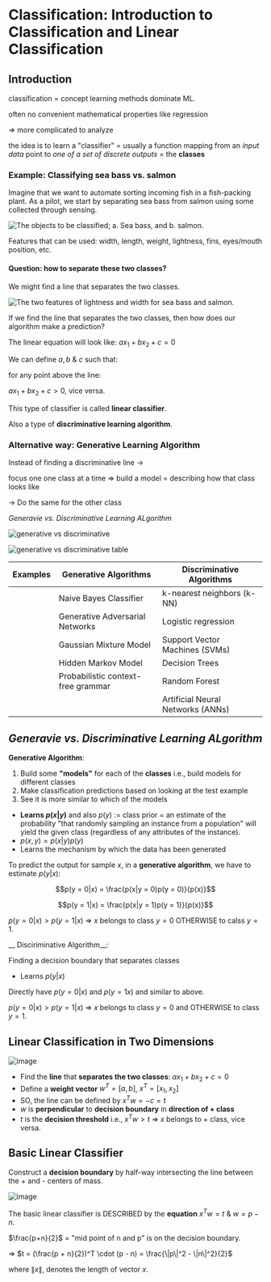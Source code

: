 # Classification: Introduction to Classification and Linear Classification

## Introduction
classification = concept learning methods dominate ML.

often no convenient mathematical properties like regression

=> more complicated to analyze

the idea is to learn a "classifier" = usually a function mapping from an *input data* point to *one of a set of discrete outputs* = the **classes**

### Example: Classifying sea bass vs. salmon
Imagine that we want to automate sorting incoming fish in a fish-packing plant. 
As a pilot, we start by separating sea bass from salmon using some collected through sensing.

![The objects to be classified; a. Sea bass, and b. salmon.](https://www.byclb.com/TR/Tutorials/neural_networks/images/fig1.4.jpg)

Features that can be used: width, length, weight, lightness, fins, eyes/mouth position, etc.

#### __Question: how to separate these two classes?__

We might find a line that separates the two classes.

![The two features of lightness and width for sea bass and salmon.](https://www.byclb.com/TR/Tutorials/neural_networks/images/fig1.8.jpg)

If we find the line that separates the two classes, then how does our algorithm make a prediction?

The linear equation will look like: $ax_1 + bx_2 + c = 0$

We can define $a, b$ & $c$ such that:

for any point above the line:

$ax_1 + bx_2 + c > 0$, vice versa.

This type of classifier is called __linear classifier__.

Also a type of __discriminative learning algorithm__.

### Alternative way: __Generative Learning Algorithm__
Instead of finding a discriminative line -> 

focus one one class at a time => build a model = describing how that class looks like

-> Do the same for the other class

_Generavie vs. Discriminative Learning ALgorithm_

![generative vs discriminative](https://www.baeldung.com/wp-content/uploads/sites/4/2021/04/gen_vs_disc-versus-1.png)

![generative vs discriminative table](https://www.baeldung.com/wp-content/ql-cache/quicklatex.com-42db9c8d268c78bc42ac756aed6f9f45_l3.svg)

|Examples|Generative Algorithms|Discriminative Algorithms|
|---|---|---|
||Naive Bayes Classifier|k-nearest neighbors (k-NN)|
||Generative Adversarial Networks|Logistic regression|
||Gaussian Mixture Model|Support Vector Machines (SVMs)|
||Hidden Markov Model|Decision Trees|
||Probabilistic context-free grammar|Random Forest|
|||Artificial Neural Networks (ANNs)

## _Generavie vs. Discriminative Learning ALgorithm_
__Generative Algorithm__: 

1. Build some __"models"__ for each of the __classes__ i.e., build models for different classes
2. Make classification predictions based on looking at the test example
3. See it is more similar to which of the models

  - __Learns $p(x|y)$__ and also $p(y)$ := class prior
                                     = an estimate of the probability "that randomly sampling an instance from a population" will yield the given class (regardless of any attributes of the instance).
  - $p(x, y) = p(x|y)p(y)$
  - Learns the mechanism by which the data has been generated

  To predict the output for sample $x$, in a **generative algorithm**, we have to estimate $p(y|x)$:
    
$$p(y = 0|x) = \frac{p(x|y = 0)p(y = 0)}{p(x)}$$
    

$$p(y = 1|x) = \frac{p(x|y = 1)p(y = 1)}{p(x)}$$
    

$p(y = 0|x) > p(y = 1|x)$ => $x$ belongs to class $y = 0$ OTHERWISE to calss $y = 1$.

__ Disciriminative Algorithm__:

Finding a decision boundary that separates classes
  - Learns $p(y|x)$

Directly have $p(y = 0|x)$ and $p(y = 1x)$ and similar to above.

$p(y = 0|x) > p(y = 1|x)$ => $x$ belongs to class $y = 0$ and OTHERWISE to class $y = 1$.

## Linear Classification in Two Dimensions

![image](https://github.com/Eidellin/interview_preparation/assets/83224546/6486cb41-0b55-4e42-b922-1ee9f9b79860)

- Find the **line** that **separates the two classes**: $ax_1 + bx_2 + c = 0$
- Define a **weight vector** $w^T = [a, b]$, $x^T = [x_1, x_2]$
- SO, the line can be defined by $x^Tw = -c = t$
- $w$ is **perpendicular** to **decision boundary** in **direction of + class**
- $t$ is the **decision threshold** i.e., $x^Tw > t$ => $x$ belongs to + class, vice versa.

## Basic Linear Classifier
Construct a **decision boundary** by half-way intersecting the line between the + and - centers of mass.

![image](https://github.com/Eidellin/interview_preparation/assets/83224546/6fe6de77-2cf1-4117-bbef-f80d360618c8)

The basic linear classifier is DESCRIBED by the **equation** $x^Tw = t$ & $w = p - n$.

$\frac{p+n}{2}$ = "mid point of n and p" is on the decision boundary.

=> $t = (\frac{p + n}{2})^T \cdot (p - n) = \frac{\|p\|^2 - \|n\|^2}{2}$

  where $\|x\|$, denotes the length of vector $x$.
